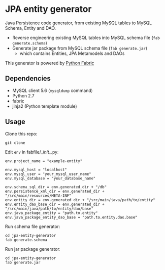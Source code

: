 # JPA entity generator

Java Persistence code generator, from existing MySQL tables to MySQL Schema, Entity and DAO.

- Reverse engineering existing MySQL tables into MySQL schema file (`fab generate.schema`)
- Generate jar package from MySQL schema file (`fab generate.jar`)
  - which contains Entities, JPA Metamodels and DAOs

This generator is powered by [Python Fabric](http://www.fabfile.org/)


## Dependencies

- MySQL client 5.6 (`mysqldump` command)
- Python 2.7
- fabric
- jinja2 (Python template module)


## Usage

Clone this repo:

```
git clone
```

Edit `env` in fabfile/\__init\__.py:

```
env.project_name = "example-entity"

env.mysql_host = "localhost"
env.mysql_user = "your_mysql_user_name"
env.mysql_database = "your_database_name"

env.schema_sql_dir = env.generated_dir + "/db"
env.persistence_xml_dir = env.generated_dir + "/src/main/resources/META-INF"
env.entity_dir = env.generated_dir + "/src/main/java/path/to/entity"
env.entity_dao_base_dir = env.generated_dir + "/src/main/java/path/to/entity/dao/base"
env.java_package_entity = "path.to.entity"
env.java_package_entity_dao_base = "path.to.entity.dao.base"
```

Run schema file generator:

```
cd jpa-entity-generator
fab generate.schema
```

Run jar package generator:

```
cd jpa-entity-generator
fab generate.jar
```
